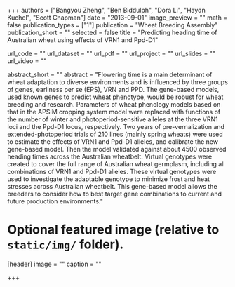 +++
authors = ["Bangyou Zheng", "Ben Biddulph", "Dora Li", "Haydn Kuchel", "Scott Chapman"]
date = "2013-09-01"
image_preview = ""
math = false
publication_types = ["1"]
publication = "Wheat Breeding Assembly"
publication_short = ""
selected = false
title = "Predicting heading time of Australian wheat using effects of VRN1 and Ppd-D1"

url_code = ""
url_dataset = ""
url_pdf = ""
url_project = ""
url_slides = ""
url_video = ""

abstract_short = ""
abstract = "Flowering time is a main determinant of wheat adaptation to diverse environments and is influenced by three groups of genes, earliness per se (EPS), VRN and PPD. The gene-based models, used known genes to predict wheat phenotype, would be robust for wheat breeding and research. Parameters of wheat phenology models based on that in the APSIM cropping system model were replaced with functions of the number of winter and photoperiod-sensitive alleles at the three VRN1 loci and the Ppd-D1 locus, respectively. Two years of pre-vernalization and extended-photoperiod trials of 210 lines (mainly spring wheats) were used to estimate the effects of VRN1 and Ppd-D1 alleles, and calibrate the new gene-based model. Then the model validated against about 4500 observed heading times across the Australian wheatbelt. Virtual genotypes were created to cover the full range of Australian wheat germplasm, including all combinations of VRN1 and Ppd-D1 alleles. These virtual genotypes were used to investigate the adaptable genotype to minimize frost and heat stresses across Australian wheatbelt. This gene-based model allows the breeders to consider how to best target gene combinations to current and future production environments."


# Optional featured image (relative to `static/img/` folder).
[header]
image = ""
caption = ""

+++
